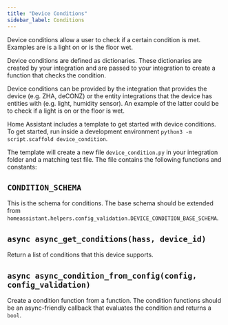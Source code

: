 ```yaml
---
title: "Device Conditions"
sidebar_label: Conditions
---
```


Device conditions allow a user to check if a certain condition is met. Examples are is a light on or is the floor wet.

Device conditions are defined as dictionaries. These dictionaries are created by your integration and are passed to your integration to create a function that checks the condition.

Device conditions can be provided by the integration that provides the device (e.g. ZHA, deCONZ) or the entity integrations that the device has entities with (e.g. light, humidity sensor).
An example of the latter could be to check if a light is on or the floor is wet.

Home Assistant includes a template to get started with device conditions. To get started, run inside a development environment `python3 -m script.scaffold device_condition`.

The template will create a new file `device_condition.py` in your integration folder and a matching test file. The file contains the following functions and constants:

## `CONDITION_SCHEMA`

This is the schema for conditions. The base schema should be extended from `homeassistant.helpers.config_validation.DEVICE_CONDITION_BASE_SCHEMA`.

## `async async_get_conditions(hass, device_id)`

Return a list of conditions that this device supports.

## `async async_condition_from_config(config, config_validation)`

Create a condition function from a function. The condition functions should be an async-friendly callback that evaluates the condition and returns a `bool`.
